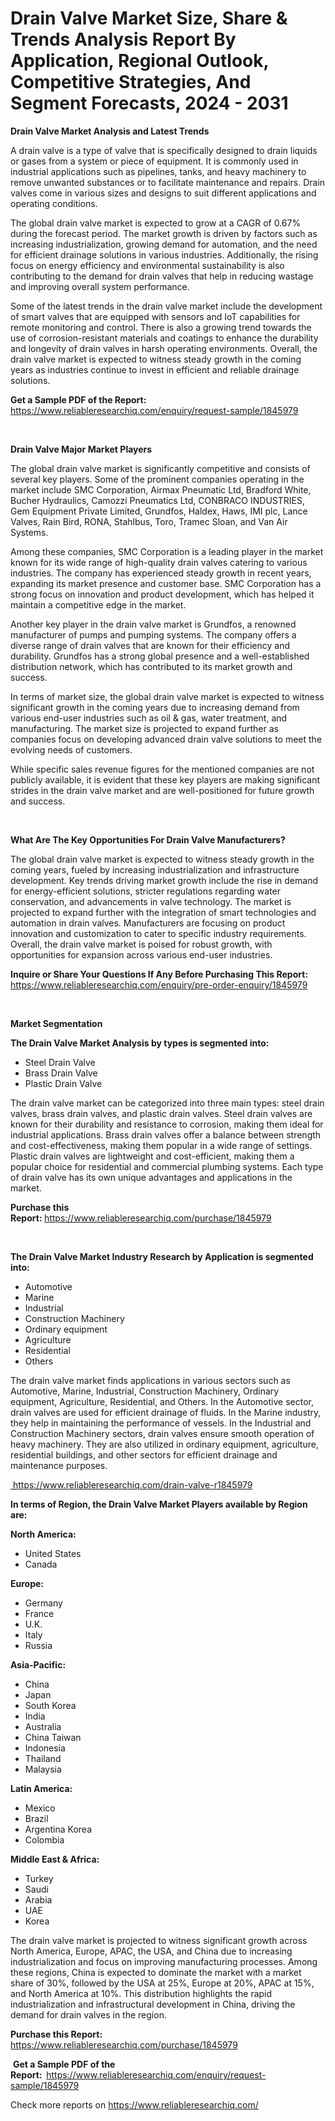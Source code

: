 <p><h1>Drain Valve Market Size, Share & Trends Analysis Report By Application, Regional Outlook, Competitive Strategies, And Segment Forecasts, 2024 - 2031</h1></p><p><strong>Drain Valve Market Analysis and Latest Trends</strong></p>
<p><p>A drain valve is a type of valve that is specifically designed to drain liquids or gases from a system or piece of equipment. It is commonly used in industrial applications such as pipelines, tanks, and heavy machinery to remove unwanted substances or to facilitate maintenance and repairs. Drain valves come in various sizes and designs to suit different applications and operating conditions.</p><p>The global drain valve market is expected to grow at a CAGR of 0.67% during the forecast period. The market growth is driven by factors such as increasing industrialization, growing demand for automation, and the need for efficient drainage solutions in various industries. Additionally, the rising focus on energy efficiency and environmental sustainability is also contributing to the demand for drain valves that help in reducing wastage and improving overall system performance.</p><p>Some of the latest trends in the drain valve market include the development of smart valves that are equipped with sensors and IoT capabilities for remote monitoring and control. There is also a growing trend towards the use of corrosion-resistant materials and coatings to enhance the durability and longevity of drain valves in harsh operating environments. Overall, the drain valve market is expected to witness steady growth in the coming years as industries continue to invest in efficient and reliable drainage solutions.</p></p>
<p><strong>Get a Sample PDF of the Report:&nbsp;</strong> <a href="https://www.reliableresearchiq.com/enquiry/request-sample/1845979">https://www.reliableresearchiq.com/enquiry/request-sample/1845979</a></p>
<p>&nbsp;</p>
<p><strong>Drain Valve Major Market Players</strong></p>
<p><p>The global drain valve market is significantly competitive and consists of several key players. Some of the prominent companies operating in the market include SMC Corporation, Airmax Pneumatic Ltd, Bradford White, Bucher Hydraulics, Camozzi Pneumatics Ltd, CONBRACO INDUSTRIES, Gem Equipment Private Limited, Grundfos, Haldex, Haws, IMI plc, Lance Valves, Rain Bird, RONA, Stahlbus, Toro, Tramec Sloan, and Van Air Systems.</p><p>Among these companies, SMC Corporation is a leading player in the market known for its wide range of high-quality drain valves catering to various industries. The company has experienced steady growth in recent years, expanding its market presence and customer base. SMC Corporation has a strong focus on innovation and product development, which has helped it maintain a competitive edge in the market.</p><p>Another key player in the drain valve market is Grundfos, a renowned manufacturer of pumps and pumping systems. The company offers a diverse range of drain valves that are known for their efficiency and durability. Grundfos has a strong global presence and a well-established distribution network, which has contributed to its market growth and success.</p><p>In terms of market size, the global drain valve market is expected to witness significant growth in the coming years due to increasing demand from various end-user industries such as oil & gas, water treatment, and manufacturing. The market size is projected to expand further as companies focus on developing advanced drain valve solutions to meet the evolving needs of customers.</p><p>While specific sales revenue figures for the mentioned companies are not publicly available, it is evident that these key players are making significant strides in the drain valve market and are well-positioned for future growth and success.</p></p>
<p>&nbsp;</p>
<p><strong>What Are The Key Opportunities For Drain Valve Manufacturers?</strong></p>
<p><p>The global drain valve market is expected to witness steady growth in the coming years, fueled by increasing industrialization and infrastructure development. Key trends driving market growth include the rise in demand for energy-efficient solutions, stricter regulations regarding water conservation, and advancements in valve technology. The market is projected to expand further with the integration of smart technologies and automation in drain valves. Manufacturers are focusing on product innovation and customization to cater to specific industry requirements. Overall, the drain valve market is poised for robust growth, with opportunities for expansion across various end-user industries.</p></p>
<p><strong>Inquire or Share Your Questions If Any Before Purchasing This Report:</strong> <a href="https://www.reliableresearchiq.com/enquiry/pre-order-enquiry/1845979">https://www.reliableresearchiq.com/enquiry/pre-order-enquiry/1845979</a></p>
<p>&nbsp;</p>
<p><strong>Market Segmentation</strong></p>
<p><strong>The Drain Valve Market Analysis by types is segmented into:</strong></p>
<p><ul><li>Steel Drain Valve</li><li>Brass Drain Valve</li><li>Plastic Drain Valve</li></ul></p>
<p><p>The drain valve market can be categorized into three main types: steel drain valves, brass drain valves, and plastic drain valves. Steel drain valves are known for their durability and resistance to corrosion, making them ideal for industrial applications. Brass drain valves offer a balance between strength and cost-effectiveness, making them popular in a wide range of settings. Plastic drain valves are lightweight and cost-efficient, making them a popular choice for residential and commercial plumbing systems. Each type of drain valve has its own unique advantages and applications in the market.</p></p>
<p><strong>Purchase this Report:&nbsp;</strong><a href="https://www.reliableresearchiq.com/purchase/1845979">https://www.reliableresearchiq.com/purchase/1845979</a></p>
<p>&nbsp;</p>
<p><strong>The Drain Valve Market Industry Research by Application is segmented into:</strong></p>
<p><ul><li>Automotive</li><li>Marine</li><li>Industrial</li><li>Construction Machinery</li><li>Ordinary equipment</li><li>Agriculture</li><li>Residential</li><li>Others</li></ul></p>
<p><p>The drain valve market finds applications in various sectors such as Automotive, Marine, Industrial, Construction Machinery, Ordinary equipment, Agriculture, Residential, and Others. In the Automotive sector, drain valves are used for efficient drainage of fluids. In the Marine industry, they help in maintaining the performance of vessels. In the Industrial and Construction Machinery sectors, drain valves ensure smooth operation of heavy machinery. They are also utilized in ordinary equipment, agriculture, residential buildings, and other sectors for efficient drainage and maintenance purposes.</p></p>
<p><a href="https://www.reliableresearchiq.com/drain-valve-r1845979">&nbsp;https://www.reliableresearchiq.com/drain-valve-r1845979</a></p>
<p><strong>In terms of Region, the Drain Valve Market Players available by Region are:</strong></p>
<p>
    <p> <strong> North America: </strong>
        <ul>
            <li>United States</li>
            <li>Canada</li>
        </ul>
        </p> 
    <p> <strong> Europe: </strong>
        <ul>
            <li>Germany</li>
            <li>France</li>
            <li>U.K.</li>
            <li>Italy</li>
            <li>Russia</li>
        </ul>
        </p> 
    <p> <strong> Asia-Pacific: </strong>
        <ul>
            <li>China</li>
            <li>Japan</li>
            <li>South Korea</li>
            <li>India</li>
            <li>Australia</li>
            <li>China Taiwan</li>
            <li>Indonesia</li>
            <li>Thailand</li>
            <li>Malaysia</li>
        </ul>
        </p> 
    <p> <strong> Latin America: </strong>
        <ul>
            <li>Mexico</li>
            <li>Brazil</li>
            <li>Argentina Korea</li>
            <li>Colombia</li>
        </ul>
        </p> 
    <p> <strong> Middle East & Africa: </strong>
        <ul>
            <li>Turkey</li>
            <li>Saudi</li>
            <li>Arabia</li>
            <li>UAE</li>
            <li>Korea</li>
        </ul>
    </p>
    </p>
<p><p>The drain valve market is projected to witness significant growth across North America, Europe, APAC, the USA, and China due to increasing industrialization and focus on improving manufacturing processes. Among these regions, China is expected to dominate the market with a market share of 30%, followed by the USA at 25%, Europe at 20%, APAC at 15%, and North America at 10%. This distribution highlights the rapid industrialization and infrastructural development in China, driving the demand for drain valves in the region.</p></p>
<p><strong>Purchase this Report: </strong><a href="https://www.reliableresearchiq.com/purchase/1845979">https://www.reliableresearchiq.com/purchase/1845979</a></p>
<p>&nbsp;<strong>Get a Sample PDF of the Report:&nbsp;&nbsp;</strong><a href="https://www.reliableresearchiq.com/enquiry/request-sample/1845979">https://www.reliableresearchiq.com/enquiry/request-sample/1845979</a></p>
<p><strong></strong></p>
<p>Check more reports on <a href="https://www.reliableresearchiq.com/">https://www.reliableresearchiq.com/</a></p>